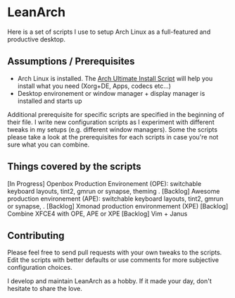 LeanArch
========
Here is a set of scripts I use to setup Arch Linux as a full-featured and productive desktop.

## Assumptions / Prerequisites
* Arch Linux is installed. The [Arch Ultimate Install Script](https://github.com/helmuthdu/aui) will help you install what you need (Xorg+DE, Apps, codecs etc...)
* Desktop environement or window manager + display manager is installed and starts up

Additional prerequisite for specific scripts are specified in the beginning of their file.
I write new configuration scripts as I experiment with different tweaks in my setups (e.g. different window managers). Some the scripts 
please take a look at the prerequisites for each scripts in case you're not sure what you can combine.

## Things covered by the scripts
[In Progress] Openbox Production Environement (OPE): switchable keyboard layouts, tint2, gmrun or synapse, theming .
[Backlog] Awesome production environement (APE): switchable keyboard layouts, tint2, gmrun or synapse, .
[Backlog] Xmonad production environmement (XPE)
[Backlog] Combine XFCE4 with OPE, APE or XPE
[Backlog] Vim + Janus


## Contributing
Please feel free to send pull requests with your own tweaks to the scripts. Edit the scripts with better defaults or use comments for more subjective configuration choices.

I develop and maintain LeanArch as a hobby. If it made your day, don't hesitate to share the love.
